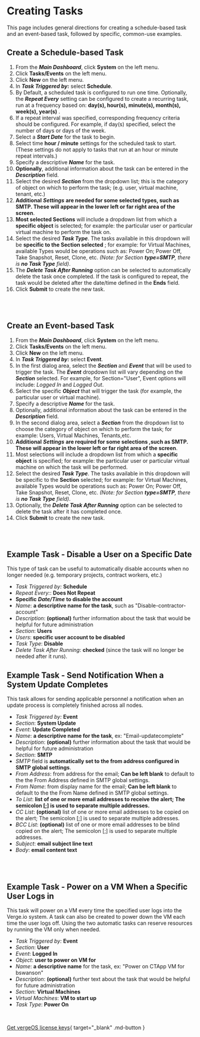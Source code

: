 
# Creating Tasks

This page includes general directions for creating a schedule-based task and an event-based task,  followed by specific, common-use examples.

## Create a Schedule-based Task

1.  From the ***Main Dashboard***, click **System** on the left menu.
2.  Click **Tasks/Events** on the left menu.
3.  Click **New** on the left menu.
4.  In ***Task Triggered by:*** select **Schedule**.
5.  By Default, a scheduled task is configured to run one time. Optionally, the ***Repeat Every*** setting can be configured to create a recurring task, run at a frequency based on: **day(s), hour(s), minute(s), month(s), week(s), year(s)** .
6.  If a repeat interval was specified, corresponding frequency criteria should be configured. For example, if day(s) specified, select the number of days or days of the week.
7.  Select a ***Start Date*** for the task to begin.
8.  Select time **hour / minute** settings for the scheduled task to start. (These settings do not apply to tasks that run at an hour or minute repeat intervals.)
9.  Specify a descriptive ***Name*** for the task.
10.  **Optionally**, additional information about the task can be entered in the ***Description*** field.
11.  Select the desired ***Section*** from the dropdown list; this is the category of object on which to perform the task; (e.g. user, virtual machine, tenant, etc.)
12.  **Additional** ***Settings*** **are needed for some selected types, such as SMTP. These will appear in the lower left or far right area of the screen**.
13.  **Most selected Sections** will include a dropdown list from which a **specific object** is selected; for example: the particular user or particular virtual machine to perform the task on.
14.  Select the desired ***Task Type***. The tasks available in this dropdown will be **specific to the Section selected** ; for example: for Virtual Machines, available Types would be operations such as: Power On; Power Off, Take Snapshot, Reset, Clone, etc. *(Note: for Section **type=SMTP**, there is **no Task Type** field)*.
15.  The ***Delete Task After Running*** option can be selected to automatically delete the task once completed. If the task is configured to repeat, the task would be deleted after the date/time defined in the **Ends** field.
16.  Click **Submit** to create the new task.


<br>
<br>

## Create an Event-based Task

1.  From the ***Main Dashboard***, click **System** on the left menu.
2.  Click **Tasks/Events** on the left menu.
3.  Click **New** on the left menu.
4.  In ***Task Triggered by:*** select **Event**.
5.  In the first dialog area, select the ***Section*** and ***Event*** that will be used to trigger the task. The ***Event*** dropdown list will vary depending on the ***Section*** selected. For example, for Section="User", Event options will include: *Logged In* and *Logged Out*.
6.  Select the specific ***Object*** that will trigger the task (for example, the particular user or virtual machine).
7.  Specify a descriptive ***Name*** for the task.
8.  Optionally, additional information about the task can be entered in the ***Description*** field.
9.  In the second dialog area, select a ***Section*** from the dropdown list to choose the category of object on which to perform the task; for example: Users, Virtual Machines, Tenants,etc.
10.  **Additional** ***Settings*** **are required for some selections ,such as SMTP. These will appear in the lower left or far right area of the screen**.
11.  Most selections will include a dropdown list from which a **specific object** is specified; for example: the particular user or particular virtual machine on which the task will be performed.
12.  Select the desired ***Task Type***. The tasks available in this dropdown will be specific to the **Section** selected; for example: for Virtual Machines, available Types would be operations such as: Power On; Power Off, Take Snapshot, Reset, Clone, etc. *(Note: for Section **type=SMTP**, there is **no Task Type** field)*.
13.  Optionally, the ***Delete Task After Running*** option can be selected to delete the task after it has completed once.
14.  Click **Submit** to create the new task.

<br>
<br>

## Example Task - Disable a User on a Specific Date

This type of task can be useful to automatically disable accounts when no longer needed (e.g. temporary projects, contract workers, etc.)

-   *Task Triggered by:* **Schedule**
-   *Repeat Every:*: **Does Not Repeat**
-   **Specific** ***Date/Time*** **to disable the account**
-   *Name*: **a descriptive name for the task**, such as "Disable-contractor-account"
-   *Description*: **(optional)** further information about the task that would be helpful for future administration
-   *Section*: **Users**
-   *Users*: **specific user account to be disabled**
-   *Task Type*: **Disable**
-   *Delete Task After Running*: **checked** (since the task will no longer be needed after it runs).

## Example Task - Send Notification When a System Update Completes
This task allows for sending applicable personnel a notification when an update process is completely finished across all nodes.

-   *Task Triggered by:* **Event**
-   *Section*: **System Update**
-   *Event*: **Update Completed**
-   *Name*: **a descriptive name for the task**, ex: "Email-updatecomplete"
-   *Description*: **(optional)** further information about the task that would be helpful for future administration
-   *Section*: **SMTP**
-   *SMTP* field is **automatically set to the from address configured in SMTP global settings**.
-   *From Address*: from address for the email; **Can be left blank** to default to the the From Address defined in SMTP global settings.
-   *From Name*: from display name for the email; **Can be left blank** to default to the the From Name defined in SMTP global settings.
-   *To List*: **list of one or more email addresses to receive the alert; The semicolon [;] is used to separate multiple addresses.**
-   *CC List*: **(optional)** list of one or more email addresses to be copied on the alert; The semicolon [;] is used to separate multiple addresses.
-   *BCC List*: **(optional)** list of one or more email addresses to be blind copied on the alert; The semicolon [;] is used to separate multiple addresses.
-   *Subject*: **email subject line text**
-   *Body*: **email content text**


<br>
<br>

## Example Task - Power on a VM When a Specific User Logs in

This task will power on a VM every time the specified user logs into the Verge.io system. A task can also be created to power down the VM each time the user logs off. Using the two automatic tasks can reserve resources by running the VM only when needed.

-   *Task Triggered by:* **Event**
-   *Section*: **User**
-   *Event*: **Logged In**
-   *Object*: **user to power on VM for**
-   *Name*: **a descriptive name** for the task, ex: "Power on CTApp VM for bswanson"
-   *Description*: **(optional)** further text about the task that would be helpful for future administration
-   *Section*: **Virtual Machines**
-   *Virtual Machines*: **VM to start up**
-   *Task Type*: **Power On**


<br>

[Get vergeOS license keys](https://www.verge.io/test-drive){ target="_blank" .md-button }